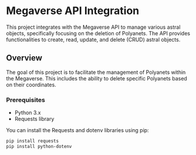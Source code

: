 # Megaverse API Integration

This project integrates with the Megaverse API to manage various astral objects, specifically focusing on the deletion of Polyanets. The API provides functionalities to create, read, update, and delete (CRUD) astral objects.

## Overview
The goal of this project is to facilitate the management of Polyanets within the Megaverse. This includes the ability to delete specific Polyanets based on their coordinates.

### Prerequisites
- Python 3.x
- Requests library

You can install the Requests and dotenv libraries using pip:

```bash
pip install requests
pip install python-dotenv
